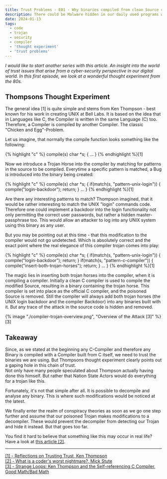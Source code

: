 ```yaml
---
title: Trust Problems - E01 - Why binaries compiled from clean Source can contain Malware
description: There could be Malware hidden in our daily used programs we would be unable to detect. This article covers a thought experiment that sticks around since decades.
date: 2024-01-13
tags:
  - code
  - trojan
  - security
  - compiler
  - 'thought experiment'
  - 'trust problems'
---
```

_I would like to start another series with this article. An insight into the world of trust issues that arise from a cyber-security perspective in our digital world.
In this first episode, we look at a wonderful thought experiment from the 80s._

## Thompsons Thought Experiment

The general idea [1] is quite simple and stems from Ken Thompson - best known for his work in creating UNIX at Bell Labs.
It is based on the idea that in Languages like C, the Compiler is written in the same Language (C) too.
Therefore, a Compiler is compiled by another Compiler.
The classic "Chicken and Egg"-Problem.  

Let us imagine, that normally the compile function looks something like the following:

{% highlight "c" %}
compile(s)
char *s;
{
    ...
}
{% endhighlight %}[1]

Now we introduce a Trojan Horse into the compiler by matching for patterns in the source to be compiled.
Everytime a specific pattern is matched, a Bug is introduced into the binary being created:

{% highlight "c" %}
compile(s)
char *s;
{
    if(match(s, "pattern-unix-login")) {
        compile("login-backdoor");
        return;
    }
    ...
}
{% endhighlight %}[1]

Are there any interesting patterns to match?
Thompson imagined, that it would be rather interesting to match the UNIX "login" commands code.  
Therefore one could implement a backdoor into the login functionality not only permitting the correct user passwords, but rather a hidden master-passphrase too.
This would allow an attacker to log into any UNIX system using this binary as any user.  

But you may be pointing out at this time - that this modification to the compiler would not go undetected.
Which is absolutely correct and the exact point where the real elegance of this compiler trojan comes into play:

{% highlight "c" %}
compile(s)
char *s;
{
    if(match(s, "pattern-unix-login")) {
        compile("login-backdoor");
        return;
    }
    if(match(s, "pattern-c-compiler")) {
        compile("insert-both-trojan-horses");
        return;
    }
    ...
}
{% endhighlight %}[1]

The magic lies in inserting both trojan horses into the compiler, when it is compiling a compiler.
Initially a clean C compiler is used to compile the modified Source, resulting in a binary containing the trojan horse.
This compiler is set into place as the official C compiler, and the poisoned Source is removed.
Still the compiler will always add both trojan horses (the UNIX login backdoor and the compiler Backdoor) into any binaries built with it.
But any trace of the attack in the source code is hidden and removed.

{% image "./compiler-trojan-overview.png", "Overview of the Attack [3]" %}[3]

## Takeaway

Since, as we stated at the beginning any C-Compiler and therefore any Binary is compiled with a Compiler built from C itself, we need to trust the binaries we are using.
But Thompsons thought experiment clearly points out a gaping hole in this chain of trust.  
Not only have many people speculated about Thompson actually having done this himself.
But rather that Nation State Actors would do everything for a trojan like this.

Fortunately, it's not that simple after all.
It is possible to decompile and analyse any binary.
This is where such modifications would be noticed at the latest.  

We finally enter the realm of conspiracy theories as soon as we go one step further and assume that our poisoned Trojan makes modifications to a decompiler.
These would prevent the decompiler from detecting our Trojan and hide it instead.
But that goes too far.

You find it hard to believe that something like this may occur in real life?
Have a look at <a href="https://www.quora.com/What-is-a-coders-worst-nightmare/answer/Mick-Stute" target="_blank">this article [2]</a>.

---
<a href="https://www.cs.cmu.edu/~rdriley/487/papers/Thompson_1984_ReflectionsonTrustingTrust.pdf" target="_blank">[1] - Reflections on Trusting Trust, Ken Thompson</a>  
<a href="https://www.quora.com/What-is-a-coders-worst-nightmare/answer/Mick-Stute" target="_blank">[2] - What is a coder's worst nightmare?, Mick Stute</a>  
<a href="http://www.goodmath.org/blog/2007/04/15/strange-loops-ken-thompson-and-the-self-referencing-c-compiler/" target="_blank">[3] - Strange Loops: Ken Thompson and the Self-referencing C Compiler, Good Math/Bad Math</a>  
